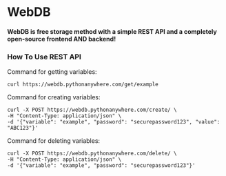 # WebDB
#### WebDB is free storage method with a simple REST API and a completely open-source frontend AND backend!

### How To Use REST API
Command for getting variables:
```
curl https://webdb.pythonanywhere.com/get/example
```
Command for creating variables:
```
curl -X POST https://webdb.pythonanywhere.com/create/ \
-H "Content-Type: application/json" \
-d '{"variable": "example", "password": "securepassword123", "value": "ABC123"}'
```
Command for deleting variables:
```
curl -X POST https://webdb.pythonanywhere.com/delete/ \
-H "Content-Type: application/json" \
-d '{"variable": "example", "password": "securepassword123"}'
```

